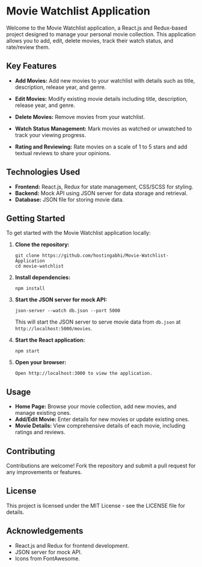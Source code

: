 # Movie Watchlist Application

Welcome to the Movie Watchlist application, a React.js and Redux-based project designed to manage your personal movie collection. This application allows you to add, edit, delete movies, track their watch status, and rate/review them.

## Key Features

- **Add Movies:** Add new movies to your watchlist with details such as title, description, release year, and genre.
  
- **Edit Movies:** Modify existing movie details including title, description, release year, and genre.

- **Delete Movies:** Remove movies from your watchlist.

- **Watch Status Management:** Mark movies as watched or unwatched to track your viewing progress.

- **Rating and Reviewing:** Rate movies on a scale of 1 to 5 stars and add textual reviews to share your opinions.

## Technologies Used

- **Frontend:** React.js, Redux for state management, CSS/SCSS for styling.
- **Backend:** Mock API using JSON server for data storage and retrieval.
- **Database:** JSON file for storing movie data.

## Getting Started

To get started with the Movie Watchlist application locally:

1. **Clone the repository:**
   ```
   git clone https://github.com/hostingabhi/Movie-Watchlist-Application
   cd movie-watchlist
   ```

2. **Install dependencies:**
   ```
   npm install
   ```

3. **Start the JSON server for mock API:**
   ```
   json-server --watch db.json --port 5000
   ```
   This will start the JSON server to serve movie data from `db.json` at `http://localhost:5000/movies`.

4. **Start the React application:**
   ```
   npm start
   ```

5. **Open your browser:**
   ```
   Open http://localhost:3000 to view the application.
   ```

## Usage

- **Home Page:** Browse your movie collection, add new movies, and manage existing ones.
- **Add/Edit Movie:** Enter details for new movies or update existing ones.
- **Movie Details:** View comprehensive details of each movie, including ratings and reviews.

## Contributing

Contributions are welcome! Fork the repository and submit a pull request for any improvements or features.

## License

This project is licensed under the MIT License - see the LICENSE file for details.

## Acknowledgements

- React.js and Redux for frontend development.
- JSON server for mock API.
- Icons from FontAwesome.
